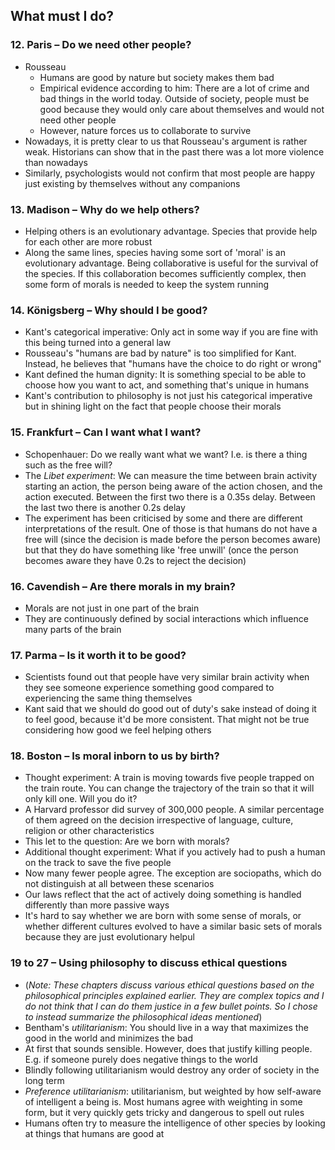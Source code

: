 ## What must I do?

### 12. Paris – Do we need other people?

- Rousseau
  - Humans are good by nature but society makes them bad
  - Empirical evidence according to him: There are a lot of crime and bad things in the world today. Outside of society, people must be good because they would only care about themselves and would not need other people
  - However, nature forces us to collaborate to survive
- Nowadays, it is pretty clear to us that Rousseau's argument is rather weak. Historians can show that in the past there was a lot more violence than nowadays
- Similarly, psychologists would not confirm that most people are happy just existing by themselves without any companions

### 13. Madison – Why do we help others?

- Helping others is an evolutionary advantage. Species that provide help for each other are more robust
- Along the same lines, species having some sort of 'moral' is an evolutionary advantage. Being collaborative is useful for the survival of the species. If this collaboration becomes sufficiently complex, then some form of morals is needed to keep the system running

### 14. Königsberg – Why should I be good?

- Kant's categorical imperative: Only act in some way if you are fine with this being turned into a general law
- Rousseau's "humans are bad by nature" is too simplified for Kant. Instead, he believes that "humans have the choice to do right or wrong"
- Kant defined the human dignity: It is something special to be able to choose how you want to act, and something that's unique in humans
- Kant's contribution to philosophy is not just his categorical imperative but in shining light on the fact that people choose their morals 

### 15. Frankfurt – Can I want what I want?

- Schopenhauer: Do we really want what we want? I.e. is there a thing such as the free will?
- The *Libet experiment*: We can measure the time between brain activity starting an action, the person being aware of the action chosen, and the action executed. Between the first two there is a 0.35s delay. Between the last two there is another 0.2s delay
- The experiment has been criticised by some and there are different interpretations of the result. One of those is that humans do not have a free will (since the decision is made before the person becomes aware) but that they do have something like 'free unwill' (once the person becomes aware they have 0.2s to reject the decision)

### 16. Cavendish – Are there morals in my brain?

- Morals are not just in one part of the brain
- They are continuously defined by social interactions which influence many parts of the brain

### 17. Parma – Is it worth it to be good?

- Scientists found out that people have very similar brain activity when they see someone experience something good compared to experiencing the same thing themselves
- Kant said that we should do good out of duty's sake instead of doing it to feel good, because it'd be more consistent. That might not be true considering how good we feel helping others

### 18. Boston – Is moral inborn to us by birth?

- Thought experiment: A train is moving towards five people trapped on the train route. You can change the trajectory of the train so that it will only kill one. Will you do it?
- A Harvard professor did survey of 300,000 people. A similar percentage of them agreed on the decision irrespective of language, culture, religion or other characteristics
- This let to the question: Are we born with morals?
- Additional thought experiment: What if you actively had to push a human on the track to save the five people
- Now many fewer people agree. The exception are sociopaths, which do not distinguish at all between these scenarios
- Our laws reflect that the act of actively doing something is handled differently than more passive ways
- It's hard to say whether we are born with some sense of morals, or whether different cultures evolved to have a similar basic sets of morals because they are just evolutionary helpul

###  19 to 27 – Using philosophy to discuss ethical questions

- (*Note: These chapters discuss various ethical questions based on the philosophical principles explained earlier. They are complex topics and I do not think that I can do them justice in a few bullet points. So I chose to instead summarize the philosophical ideas mentioned*)
- Bentham's *utilitarianism*: You should live in a way that maximizes the good in the world and minimizes the bad
- At first that sounds sensible. However, does that justify killing people. E.g. if someone purely does negative things to the world
- Blindly following utilitarianism would destroy any order of society in the long term
- *Preference utilitarianism*: utilitarianism, but weighted by how self-aware of intelligent a being is. Most humans agree with weighting in some form, but it very quickly gets tricky and dangerous to spell out rules
- Humans often try to measure the intelligence of other species by looking at things that humans are good at
